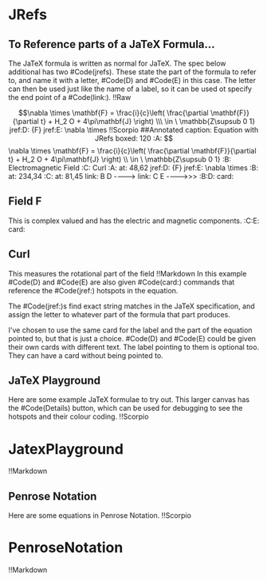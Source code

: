 # JRefs
## To Reference parts of a JaTeX Formula...
The JaTeX formula is written as normal for JaTeX. The spec below additional has two #Code(jrefs). These state the part of the formula to refer to, and name it with a letter, #Code(D) and #Code(E) in this case. The letter can then be used just like the name of a label, so it can be used ot specify the end point of a #Code(link:).
!!Raw

$$\nabla \times \mathbf{F} = \frac{i}{c}\left( \frac{\partial \mathbf{F}}{\partial t} + H_2 O + 4\pi\mathbf{J} \right) \\\ \in \ \mathbb{Z\supsub 0 1}
jref:D: {F}
jref:E: \nabla \times
!!Scorpio
##Annotated
caption: Equation with JRefs
boxed: 120
:A: $$\nabla \times \mathbf{F} = \frac{i}{c}\left( \frac{\partial \mathbf{F}}{\partial t} + H_2 O + 4\pi\mathbf{J} \right) \\\ \in \ \mathbb{Z\supsub 0 1}
:B: Electromagnetic Field
:C: Curl
:A: at: 48,62
jref:D: {F}
jref:E: \nabla \times
:B: at: 234,34
:C: at: 81,45
link: B D ---->
link: C E ---->>>
:B:D:
card:
## Field F
This is complex valued and has the electric and magnetic components.
:C:E:
card:
## Curl
This measures the rotational part of the field
!!Markdown
In this example #Code(D) and #Code(E) are also given #Code(card:) commands that reference the #Code(jref:) hotspots in the equation.

The #Code(jref:)s find exact string matches in the JaTeX specification, and assign the letter to whatever part of the formula that part produces.

I've chosen to use the same card for the label and the part of the equation pointed to, but that is just a choice. #Code(D) and #Code(E) could be given their own cards with different text. The label pointing to them is optional too. They can have a card without being pointed to.

## JaTeX Playground
Here are some example JaTeX formulae to try out. This larger canvas has the #Code(Details) button, which can be used for debugging to see the hotspots and their colour coding.
!!Scorpio
# JatexPlayground
!!Markdown

## Penrose Notation
Here are some equations in Penrose Notation.
!!Scorpio
# PenroseNotation
!!Markdown
&nbsp;
